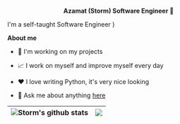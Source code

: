 <p align='center'><strong> Azamat (Storm) Software Engineer 👋 </strong></p>



I'm a self-taught Software Engineer )

**About me**

- 💼 I'm working on my projects

- 📈 I work on myself and improve myself every day

- ❤️ I love writing Python, it's very nice looking

- 💬 Ask me about anything [here](https://github.com/St0rm1k/St0rm1k/issues)



| <img align="center" src="https://github-readme-stats.vercel.app/api?username=mr-st0rm&show_icons=true&count_private=true&theme=tokyonight" alt="Storm's github stats" /> | <img align="center" src="https://github-readme-stats.vercel.app/api/top-langs/?username=mr-st0rm&layout=compact&theme=tokyonight&hide_border=true" /> |
| ------------- | ------------- |
